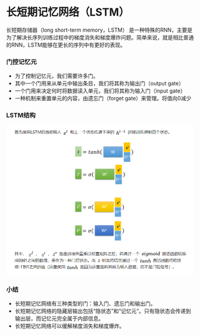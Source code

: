 # 长短期记忆网络（LSTM）
长短期存储器（long short-term memory，LSTM） 是一种特殊的RNN，主要是为了解决长序列训练过程中的梯度消失和梯度爆炸问题。简单来说，就是相比普通的RNN，LSTM能够在更长的序列中有更好的表现。
### 门控记忆元
* 为了控制记忆元，我们需要许多门。
* 其中一个门用来从单元中输出条目，我们将其称为输出门（output gate）
* 一个门用来决定何时将数据读入单元，我们将其称为输入门（input gate）
* 一种机制来重置单元的内容，由遗忘门（forget gate）来管理。将值向0减少


### LSTM结构

![](.长短期记忆网络（LSTM）_images/5104fc07.png)

### 小结
* 长短期记忆网络有三种类型的门：输入门、遗忘门和输出门。
* 长短期记忆网络的隐藏层输出包括“隐状态”和“记忆元”。只有隐状态会传递到输出层，而记忆元完全属于内部信息。
* 长短期记忆网络可以缓解梯度消失和梯度爆炸。